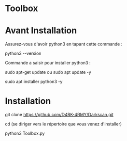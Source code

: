 # Toolbox



# Avant Installation

Assurez-vous d'avoir python3 en tapant cette commande :

python3 --version


Commande a saisir pour installer python3 :


sudo apt-get update ou sudo apt update -y


sudo apt installer python3 -y




# Installation

git clone https://github.com/D4RK-4RMY/Darkscan.git


cd (se diriger vers le répertoire que vous venez d'installer)


python3 Toolbox.py

